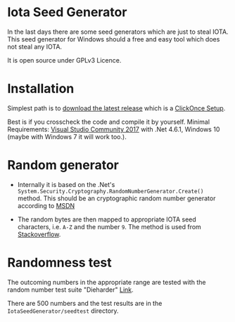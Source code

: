 # Iota Seed Generator

In the last days there are some seed generators which are just to steal IOTA. 
This seed generator for Windows should a free and easy tool which does not steal any IOTA.

It is open source under GPLv3 Licence.

# Installation
Simplest path is to [download the latest release](https://github.com/randtype/IotaSeedGenerator/releases) which is a [ClickOnce Setup](https://msdn.microsoft.com/de-de/vstudio/ms789088.aspx).

Best is if you crosscheck the code and compile it by yourself. Minimal Requirements: [Visual Studio Community 2017](https://www.visualstudio.com/de/vs/community/) with .Net 4.6.1, Windows 10 (maybe with Windows 7 it will work too.).


# Random generator
- Internally it is based on the .Net's `System.Security.Cryptography.RandomNumberGenerator.Create()` method. This should be an cryptographic random number generator according to [MSDN](https://msdn.microsoft.com/en-us/library/2ae535c8(v=vs.110).aspx)

- The random bytes are then mapped to appropriate IOTA seed characters, i.e. `A-Z` and the number `9`. The method is used from [Stackoverflow](https://crypto.stackexchange.com/a/5721).

# Randomness test
The outcoming numbers in the appropriate range are tested with the random number test suite "Dieharder" [Link](https://webhome.phy.duke.edu/~rgb/General/dieharder.php). 

There are 500 numbers and the test results are in the `IotaSeedGenerator/seedtest` directory.


